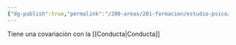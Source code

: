```yaml
---
{"dg-publish":true,"permalink":"/200-areas/201-formacion/estudio-psico/contexto/","dgPassFrontmatter":true}
---
```


Tiene una covariaciòn con la [[Conducta\|Conducta]]